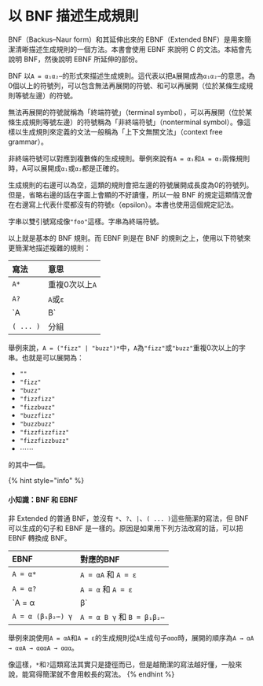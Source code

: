 # 以 BNF 描述生成規則

BNF（Backus–Naur form）和其延伸出來的 EBNF（Extended BNF）是用來簡潔清晰描述生成規則的一個方法。本書會使用 EBNF 來說明 C 的文法。本結會先說明 BNF，然後說明 EBNF 所延伸的部份。

BNF 以`A = α₁α₂⋯`的形式來描述生成規則。這代表以把`A`展開成為`α₁α₂⋯`的意思。為0個以上的符號列，可以包含無法再展開的符號、和可以再展開（位於某條生成規則等號左邊）的符號。

無法再展開的符號就稱為「終端符號」（terminal symbol），可以再展開（位於某條生成規則等號左邊）的符號稱為「非終端符號」（nonterminal symbol）。像這樣以生成規則來定義的文法一般稱為「上下文無關文法」（context free grammar）。

非終端符號可以對應到複數條的生成規則。舉例來說有`A = α₁`和`A = α₂`兩條規則時，A可以展開成`α₁`或`α₂`都是正確的。

生成規則的右邊可以為空，這類的規則會把左邊的符號展開成長度為0的符號列。但是，省略右邊的話在字面上會顯的不好讀懂，所以一般 BNF 的規定這類情況會在右邊寫上代表什麼都沒有的符號`ε`（epsilon）。本書也使用這個規定記法。

字串以雙引號寫成像`"foo"`這樣。字串為終端符號。

以上就是基本的 BNF 規則。而 EBNF 則是在 BNF 的規則之上，使用以下符號來更簡潔地描述複雜的規則：

| 寫法 | 意思 |
| :--- | :--- |
| `A*` | 重複0次以上`A` |
| `A?` | `A`或`ε` |
| `A | B` | `A`或`B` |
| `( ... )` | 分組 |

舉例來說，`A = ("fizz" | "buzz")*`中，`A`為`"fizz"`或`"buzz"`重複0次以上的字串。也就是可以展開為：

* `""`
* `"fizz"`
* `"buzz"`
* `"fizzfizz"`
* `"fizzbuzz"`
* `"buzzfizz"`
* `"buzzbuzz"`
* `"fizzfizzfizz"`
* `"fizzfizzbuzz"`
* ⋯⋯

的其中一個。

{% hint style="info" %}
#### 小知識：BNF 和 EBNF

非 Extended 的普通 BNF，並沒有 `*`、`?`、`|`、`( ... )`這些簡潔的寫法，但 BNF 可以生成的句子和 EBNF 是一樣的。原因是如果用下列方法改寫的話，可以把 EBNF 轉換成 BNF。

| EBNF | 對應的BNF |
| :--- | :--- |
| `A = α*` | `A = αA` 和 `A = ε` |
| `A = α?` | `A = α` 和 `A = ε` |
| `A = α | β` | `A = α` 和 `A = β` |
| `A = α (β₁β₂⋯) γ` | `A = α B γ` 和 `B = β₁β₂⋯` |

舉例來說使用`A = αA`和`A = ε`的生成規則從`A`生成句子`ααα`時，展開的順序為`A → αA → ααA → αααA → ααα`。

像這樣，`*`和`?`這類寫法其實只是捷徑而已，但是越簡潔的寫法越好懂，一般來說，能寫得簡潔就不會用較長的寫法。
{% endhint %}

